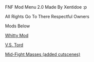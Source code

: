 FNF Mod Menu 2.0 Made By Xentidoe :p 

All Rights Go To There Respectful Owners

Mods Below


[Whitty Mod](http://v6p9d9t4.ssl.hwcdn.net/html/3642319/Whitty/index.html)

[V.S. Tord](http://v6p9d9t4.ssl.hwcdn.net/html/3648191/vs%20tord/index.html)

[Mid-Fight Masses (added cutscenes)](https://w8.snokido.com/games/html5/friday-night-funkin/midfight09/index.html)
